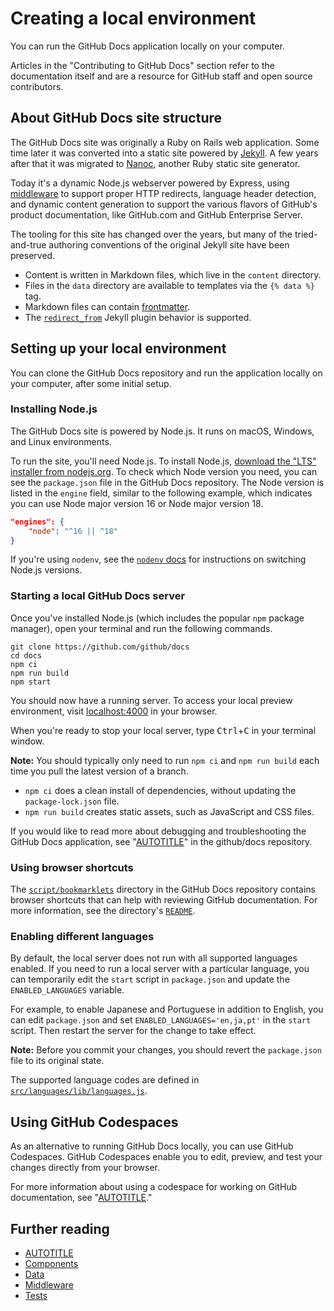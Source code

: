 # Creating a local environment

You can run the GitHub Docs application locally on your computer.

Articles in the "Contributing to GitHub Docs" section refer to the documentation itself and are a resource for GitHub staff and open source contributors.

## About GitHub Docs site structure

The GitHub Docs site was originally a Ruby on Rails web application. Some time later it was converted into a static site powered by [Jekyll](https://jekyllrb.com/). A few years after that it was migrated to [Nanoc](https://nanoc.app/), another Ruby static site generator.

Today it's a dynamic Node.js webserver powered by Express, using [middleware](https://github.com/github/docs/blob/main/middleware/README.md) to support proper HTTP redirects, language header detection, and dynamic content generation to support the various flavors of GitHub's product documentation, like GitHub.com and GitHub Enterprise Server.

The tooling for this site has changed over the years, but many of the tried-and-true authoring conventions of the original Jekyll site have been preserved.

- Content is written in Markdown files, which live in the `content` directory.
- Files in the `data` directory are available to templates via the `{% data %}` tag.
- Markdown files can contain [frontmatter](https://jekyllrb.com/docs/front-matter).
- The [`redirect_from`](https://github.com/jekyll/jekyll-redirect-from) Jekyll plugin behavior is supported.

## Setting up your local environment

You can clone the GitHub Docs repository and run the application locally on your computer, after some initial setup.

### Installing Node.js

The GitHub Docs site is powered by Node.js. It runs on macOS, Windows, and Linux environments.

To run the site, you'll need Node.js. To install Node.js, [download the "LTS" installer from nodejs.org](https://nodejs.org). To check which Node version you need, you can see the `package.json` file in the GitHub Docs repository. The Node version is listed in the `engine` field, similar to the following example, which indicates you can use Node major version 16 or Node major version 18.

```json
"engines": {
    "node": "^16 || ^18"
}
```

If you're using `nodenv`, see the [`nodenv` docs](https://github.com/nodenv/nodenv#readme) for instructions on switching Node.js versions.

### Starting a local GitHub Docs server

Once you've installed Node.js (which includes the popular `npm` package manager), open your terminal and run the following commands.

```shell
git clone https://github.com/github/docs
cd docs
npm ci
npm run build
npm start
```

You should now have a running server. To access your local preview environment, visit [localhost:4000](http://localhost:4000) in your browser.

When you're ready to stop your local server, type <kbd>Ctrl</kbd>+<kbd>C</kbd> in your terminal window.

<div class="ghd-spotlight ghd-spotlight-note border rounded-1 my-3 p-3 f5 color-border-accent-emphasis color-bg-accent">

**Note:** You should typically only need to run `npm ci` and `npm run build` each time you pull the latest version of a branch.
 - `npm ci` does a clean install of dependencies, without updating the `package-lock.json` file.
 - `npm run build` creates static assets, such as JavaScript and CSS files.

</div>

If you would like to read more about debugging and troubleshooting the GitHub Docs application, see "[AUTOTITLE](/contributing/setting-up-your-environment-to-work-on-github-docs/troubleshooting-your-environment)" in the github/docs repository.

### Using browser shortcuts

The [`script/bookmarklets`](https://github.com/github/docs/tree/main/script/bookmarklets) directory in the GitHub Docs repository contains browser shortcuts that can help with reviewing GitHub documentation. For more information, see the directory's [`README`](https://github.com/github/docs/tree/main/script/bookmarklets/README.md).

### Enabling different languages

By default, the local server does not run with all supported languages enabled.  If you need to run a local server with a particular language, you can temporarily edit the `start` script in `package.json` and update the `ENABLED_LANGUAGES` variable.

For example, to enable Japanese and Portuguese in addition to English, you can edit `package.json` and set `ENABLED_LANGUAGES='en,ja,pt'` in the `start` script. Then restart the server for the change to take effect.

<div class="ghd-spotlight ghd-spotlight-note border rounded-1 my-3 p-3 f5 color-border-accent-emphasis color-bg-accent">

**Note:** Before you commit your changes, you should revert the `package.json` file to its original state.

</div>

The supported language codes are defined in [`src/languages/lib/languages.js`](https://github.com/github/docs/blob/main/src/languages/lib/languages.js).

## Using GitHub Codespaces

As an alternative to running GitHub Docs locally, you can use GitHub Codespaces. GitHub Codespaces enable you to edit, preview, and test your changes directly from your browser.

For more information about using a codespace for working on GitHub documentation, see "[AUTOTITLE](/contributing/setting-up-your-environment-to-work-on-github-docs/working-on-github-docs-in-a-codespace)."

## Further reading

- [AUTOTITLE](/contributing/writing-for-github-docs/creating-reusable-content)
- [Components](https://github.com/github/docs/blob/main/components/README.md)
- [Data](https://github.com/github/docs/blob/main/data/README.md)
- [Middleware](https://github.com/github/docs/blob/main/middleware/README.md)
- [Tests](https://github.com/github/docs/blob/main/tests/README.md)

